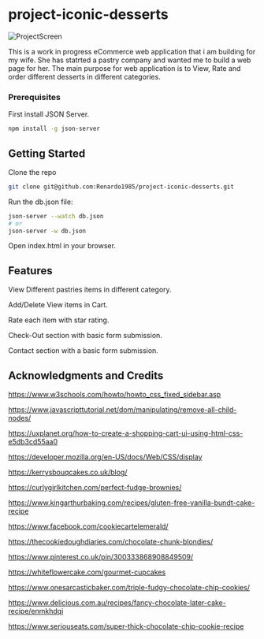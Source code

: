 # project-iconic-desserts

![ProjectScreen](https://github.com/Renardo1985/project-iconic-desserts/blob/ebde6af687df7fa091b46b65e7a87a69a0101333/src/ProjectSS.png)

This is a work in progress eCommerce web application that i am building for my wife. She has statrted a pastry company and wanted me to build a web page for her. The main purpose for web application  is to View, Rate  and order different desserts in different categories.

### Prerequisites
First install JSON Server.
```bash
npm install -g json-server
```

## Getting Started
Clone the repo 
```bash
git clone git@github.com:Renardo1985/project-iconic-desserts.git
```
Run the db.json file: 
```bash
json-server --watch db.json
# or
json-server -w db.json
```
Open index.html in your browser.

## Features

View Different pastries items in different category.

Add/Delete View items in Cart.

Rate each item with star rating.

Check-Out section with basic form submission.

Contact section with a basic form submission.



## Acknowledgments and Credits

https://www.w3schools.com/howto/howto_css_fixed_sidebar.asp

https://www.javascripttutorial.net/dom/manipulating/remove-all-child-nodes/

https://uxplanet.org/how-to-create-a-shopping-cart-ui-using-html-css-e5db3cd55aa0

https://developer.mozilla.org/en-US/docs/Web/CSS/display

https://kerrysbouqcakes.co.uk/blog/

https://curlygirlkitchen.com/perfect-fudge-brownies/

https://www.kingarthurbaking.com/recipes/gluten-free-vanilla-bundt-cake-recipe

https://www.facebook.com/cookiecartelemerald/

https://thecookiedoughdiaries.com/chocolate-chunk-blondies/

https://www.pinterest.co.uk/pin/300333868908849509/

https://whiteflowercake.com/gourmet-cupcakes

https://www.onesarcasticbaker.com/triple-fudgy-chocolate-chip-cookies/

https://www.delicious.com.au/recipes/fancy-chocolate-later-cake-recipe/enmkhdqi

https://www.seriouseats.com/super-thick-chocolate-chip-cookie-recipe
